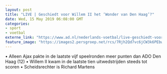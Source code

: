 ```yaml
---
layout: post
title: "LIVE | Geschiedt voor Willem II het ‘Wonder van Den Haag’?"
date: Wed, 15 May 2019 06:08:00 GMT
categories: 
- sport 
- voetbal 
externe_link: "https://www.ad.nl/nederlands-voetbal/live-geschiedt-voor-willem-ii-het-wonder-van-den-haag~a8f1fe25/"
feature_image: "https://images2.persgroep.net/rcs/7Rjh2Qd7vc6jCW3k6PEbwRPpM5U/diocontent/148267566/_fitwidth/400/?appId=21791a8992982cd8da851550a453bd7f&quality=0.7"
---
```


• Alleen Ajax pakte in de laatste vijf speelronden meer punten dan ADO Den Haag (12) • Willem II kwam in de laatste tien uitwedstrijden steeds tot scoren • Scheidsrechter is Richard Martens
